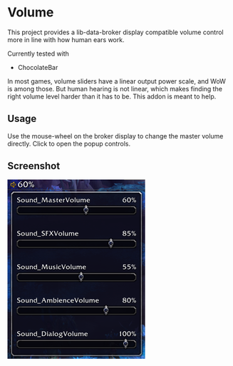 # Volume

This project provides a lib-data-broker display compatible volume control more in line with how human ears work.

Currently tested with

* ChocolateBar

In most games, volume sliders have a linear output power scale, and WoW is among those. But human hearing is not linear, which makes finding the right volume level harder than it has to be. This addon is meant to help.

## Usage

Use the mouse-wheel on the broker display to change the master volume directly. Click to open the popup controls.

## Screenshot
![Screen-shot](media-original/Screenshot.png)
